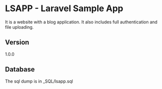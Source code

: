 # LSAPP - Laravel Sample App

It is a website with a blog application. It also includes full authentication and file uploading.

## Version
1.0.0

## Database
The sql dump is in _SQL/lsapp.sql